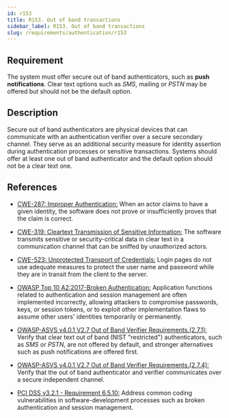 ```yaml
---
id: r153
title: R153. Out of band transactions
sidebar_label: R153. Out of band transactions
slug: /requirements/authentication/r153
---
```


## Requirement

The system must offer secure out of band authenticators, such as **push
notifications**.
Clear text options such as *SMS*, mailing or *PSTN* may be offered but should
not be the default option.

## Description

Secure out of band authenticators are physical devices that can communicate
with an authentication verifier over a secure secondary channel.
They serve as an additional security measure for identity assertion during
authentication processes or sensitive transactions.
Systems should offer at least one out of band authenticator and the default
option should not be a clear text one.

## References

- [CWE-287: Improper Authentication:](https://cwe.mitre.org/data/definitions/287.html)
When an actor claims to have a given identity,
the software does not prove or insufficiently proves that the claim is correct.

- [CWE-319: Cleartext Transmission of Sensitive Information:](https://cwe.mitre.org/data/definitions/319.html)
The software transmits sensitive or security-critical data in clear text in a
communication channel that can be sniffed by unauthorized actors.

- [CWE-523: Unprotected Transport of Credentials:](https://cwe.mitre.org/data/definitions/523.html)
Login pages do not use adequate measures to protect the user name and password
while they are in transit from the client to the server.

- [OWASP Top 10 A2:2017-Broken Authentication:](https://owasp.org/www-project-top-ten/OWASP_Top_Ten_2017/Top_10-2017_A2-Broken_Authentication)
Application functions related to authentication and session management are
often implemented incorrectly,
allowing attackers to compromise passwords, keys, or session tokens,
or to exploit other implementation flaws to assume other users' identities
temporarily or permanently.

- [OWASP-ASVS v4.0.1 V2.7 Out of Band Verifier Requirements.(2.7.1):](https://owasp.org/www-project-application-security-verification-standard/)
Verify that clear text out of band (NIST "restricted") authenticators,
such as *SMS* or *PSTN*, are not offered by default,
and stronger alternatives such as push notifications are offered first.

- [OWASP-ASVS v4.0.1 V2.7 Out of Band Verifier Requirements.(2.7.4):](https://owasp.org/www-project-application-security-verification-standard/)
Verify that the out of band authenticator and verifier communicates over a
secure independent channel.

- [PCI DSS v3.2.1 - Requirement 6.5.10:](https://www.pcisecuritystandards.org/documents/PCI_DSS_v3-2-1.pdf)
Address common coding vulnerabilities in software-development processes such as
broken authentication and session management.
